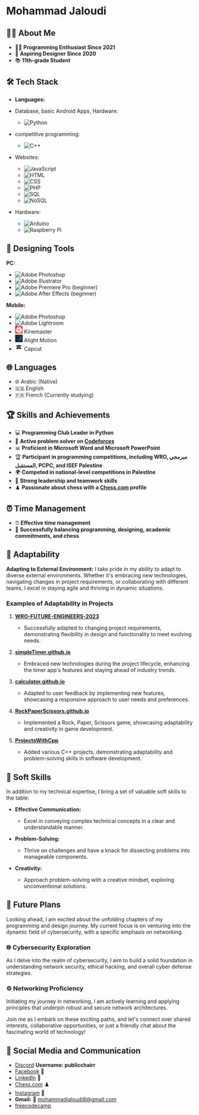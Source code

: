 # Mohammad Jaloudi

## 👨‍💻 About Me

- 🧑‍💻 **Programming Enthusiast Since 2021**
- 🎨 **Aspiring Designer Since 2020**
- 📚 **11th-grade Student**

## 🛠️ Tech Stack

- **Languages:**
- Database, basic Android Apps, Hardware:
  - ![Python](https://img.shields.io/badge/Python-3776AB?style=flat&logo=python&logoColor=white)
- competitive programming:
  - ![C++](https://img.shields.io/badge/C++-00599C?style=flat&logo=c%2B%2B&logoColor=white)
- Websites:
  - ![JavaScript](https://img.shields.io/badge/JavaScript-F7DF1E?style=flat&logo=javascript&logoColor=black)
  - ![HTML](https://img.shields.io/badge/HTML-E34F26?style=flat&logo=html5&logoColor=white)
  - ![CSS](https://img.shields.io/badge/CSS-1572B6?style=flat&logo=css3&logoColor=white)
  - ![PHP](https://img.shields.io/badge/PHP-777BB4?style=flat&logo=php&logoColor=white)
  - ![SQL](https://img.shields.io/badge/SQL-4479A1?style=flat&logo=postgresql&logoColor=white)
  - ![NoSQL](https://img.shields.io/badge/NoSQL-4DB33D?style=flat&logo=mongodb&logoColor=white)
  
- Hardware:
  - ![Arduino](https://img.shields.io/badge/Arduino-00979D?style=flat&logo=arduino&logoColor=white)
  - ![Raspberry Pi](https://img.shields.io/badge/Raspberry%20Pi-C51A4A?style=flat&logo=Raspberry%20Pi&logoColor=white)

## 🎨 Designing Tools

**PC:**
- ![Adobe Photoshop](https://img.shields.io/badge/Adobe%20Photoshop-31A8FF?style=flat&logo=adobe-photoshop&logoColor=white)
- ![Adobe Illustrator](https://img.shields.io/badge/Adobe%20Illustrator-FF9A00?style=flat&logo=adobe-illustrator&logoColor=white)
- ![Adobe Premiere Pro](https://img.shields.io/badge/Adobe%20Premiere%20Pro-9999FF?style=flat&logo=adobe-premiere-pro&logoColor=white) (beginner)
- ![Adobe After Effects](https://img.shields.io/badge/Adobe%20After%20Effects-9999FF?style=flat&logo=adobe-after-effects&logoColor=white) (beginner)

**Mobile:**
- ![Adobe Photoshop](https://img.shields.io/badge/Adobe%20Photoshop-31A8FF?style=flat&logo=adobe-photoshop&logoColor=white)
- ![Adobe Lightroom](https://img.shields.io/badge/Adobe%20Lightroom-61DAFB?style=flat&logo=adobe-lightroom&logoColor=white)
- <img src="https://github.com/mohammadjaloudi/mohammadjaloudi/blob/main/kinemaster.jpeg" alt="Kinemaster" width="20" height="20" /> Kinemaster
- <img src="https://github.com/mohammadjaloudi/mohammadjaloudi/blob/main/aligth%20motion.png" alt="Alight Motion" width="20" height="20" /> Alight Motion
- <img src="https://github.com/mohammadjaloudi/mohammadjaloudi/blob/main/capcut.png" alt="Capcut" width="20" height="20" /> Capcut

## 🌐 Languages

- 🌐 Arabic (Native)
- 🇬🇧 English
- 🇫🇷 French (Currently studying)

## 🏆 Skills and Achievements

- 💻 **Programming Club Leader in Python**
- 🚀 **Active problem solver on [Codeforces](https://codeforces.com/profile/secret2023)**
- 📊 **Proficient in Microsoft Word and Microsoft PowerPoint**
- 🏆 **Participant in programming competitions, including WRO, مبرمجي المستقبل, PCPC, and ISEF Palestine**
- 🌍 **Competed in national-level competitions in Palestine**
- 🤝 **Strong leadership and teamwork skills**
- ♟️ **Passionate about chess with a [Chess.com](https://www.chess.com/member/ayanokoji-kiotaka) profile**

## ⏰ Time Management

- ⏰ **Effective time management**
- 📅 **Successfully balancing programming, designing, academic commitments, and chess**

## 🔄 Adaptability

**Adapting to External Environment:**
I take pride in my ability to adapt to diverse external environments. Whether it's embracing new technologies, navigating changes in project requirements, or collaborating with different teams, I excel in staying agile and thriving in dynamic situations.

### Examples of Adaptability in Projects

1. **[WRO-FUTURE-ENGINEERS-2023](https://github.com/mohammadjaloudi/WRO-FUTURE-ENGINEERS-2023)**
   - Successfully adapted to changing project requirements, demonstrating flexibility in design and functionality to meet evolving needs.

2. **[simpleTimer.github.io](https://github.com/mohammadjaloudi/simpleTimer.github.io)**
   - Embraced new technologies during the project lifecycle, enhancing the timer app's features and staying ahead of industry trends.

3. **[calculator.github.io](https://github.com/mohammadjaloudi/calculator.github.io)**
   - Adapted to user feedback by implementing new features, showcasing a responsive approach to user needs and preferences.

4. **[RockPaperScissors.github.io](https://github.com/mohammadjaloudi/RockPaperScissors.github.io)**
   - Implemented a Rock, Paper, Scissors game, showcasing adaptability and creativity in game development.
5. **[ProjectsWithCpp](https://github.com/mohammadjaloudi/ProjectsWithCpp)**
   - Added various C++ projects, demonstrating adaptability and problem-solving skills in software development.

## 🎨 Soft Skills

In addition to my technical expertise, I bring a set of valuable soft skills to the table:

- **Effective Communication:**
  - Excel in conveying complex technical concepts in a clear and understandable manner.

- **Problem-Solving:**
  - Thrive on challenges and have a knack for dissecting problems into manageable components.

- **Creativity:**
  - Approach problem-solving with a creative mindset, exploring unconventional solutions.

## 🚀 Future Plans

Looking ahead, I am excited about the unfolding chapters of my programming and design journey. My current focus is on venturing into the dynamic field of cybersecurity, with a specific emphasis on networking.

### 🌐 Cybersecurity Exploration

As I delve into the realm of cybersecurity, I aim to build a solid foundation in understanding network security, ethical hacking, and overall cyber defense strategies.

### ⚙️ Networking Proficiency

Initiating my journey in networking, I am actively learning and applying principles that underpin robust and secure network architectures.

Join me as I embark on these exciting paths, and let's connect over shared interests, collaborative opportunities, or just a friendly chat about the fascinating world of technology!

## 📱 Social Media and Communication

- [Discord](https://discord.com/) **Username: publicchairr**
- [Facebook](https://www.facebook.com/Mohammad.Jaloudi.999/) 📘
- [LinkedIn](https://www.linkedin.com/in/mohammad-jaloudi-8176a5299/) 🔗
- [Chess.com](https://www.chess.com/member/ayanokoji-kiotaka) ♟️
- [Instagram](https://www.instagram.com/wwhite_room/) 📸
- **Gmail:** 📧 mohammadjaloudi8@gmail.com
- [freecodecamp](https://www.freecodecamp.org/fcc960edef3-9c6d-4bb3-925c-343a769de49f)
